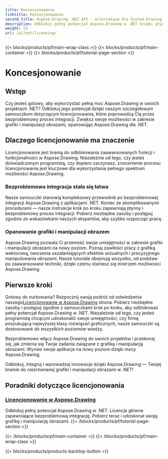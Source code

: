 ```yaml
---
title: Koncesjonowanie
linktitle: Koncesjonowanie
second_title: Aspose.Drawing .NET API - alternatywa dla System.Drawing.Common
description: Odblokuj pełny potencjał Aspose.Drawing w .NET dzięki płynnym samouczkom licencjonowania. Integruj bez wysiłku, ulepszaj grafikę i z łatwością manipuluj obrazami.
weight: 22
url: /pl/net/licensing/
---
```


{{< blocks/products/pf/main-wrap-class >}}
{{< blocks/products/pf/main-container >}}
{{< blocks/products/pf/tutorial-page-section >}}

# Koncesjonowanie


## Wstęp

Czy jesteś gotowy, aby wykorzystać pełną moc Aspose.Drawing w swoich projektach .NET? Odblokuj jego potencjał dzięki naszym szczegółowym samouczkom dotyczącym licencjonowania, które poprowadzą Cię przez bezproblemowy proces integracji. Zwiększ swoje możliwości w zakresie grafiki i manipulacji obrazami, opanowując Aspose.Drawing dla .NET.

## Dlaczego licencjonowanie ma znaczenie

Licencjonowanie jest bramą do odblokowania zaawansowanych funkcji i funkcjonalności w Aspose.Drawing. Niezależnie od tego, czy jesteś doświadczonym programistą, czy dopiero zaczynasz, zrozumienie procesu licencjonowania jest kluczowe dla wykorzystania pełnego spektrum możliwości Aspose.Drawing.

### Bezproblemowa integracja stała się łatwa

Nasze samouczki stanowią kompleksowy przewodnik po bezproblemowej integracji Aspose.Drawing z aplikacjami .NET. Koniec ze skomplikowanymi procedurami — nasze instrukcje krok po kroku zapewniają płynny i bezproblemowy proces integracji. Pobierz niezbędne zasoby i postępuj zgodnie ze wskazówkami naszych ekspertów, aby szybko rozpocząć pracę.

### Opanowanie grafiki i manipulacji obrazem

Aspose.Drawing pozwala Ci przenieść swoje umiejętności w zakresie grafiki i manipulacji obrazami na nowy poziom. Poznaj zawiłości pracy z grafiką wektorową, tworzenia oszałamiających efektów wizualnych i precyzyjnego manipulowania obrazami. Nasze tutoriale obejmują wszystko, od podstaw po zaawansowane techniki, dzięki czemu staniesz się mistrzem możliwości Aspose.Drawing.

## Pierwsze kroki

 Gotowy do nurkowania? Rozpocznij swoją podróż od odwiedzenia naszego[Licencjonowanie w Aspose.Drawing](./licensing/) strona. Pobierz niezbędne zasoby i postępuj zgodnie z samouczkami krok po kroku, aby odblokować pełny potencjał Aspose.Drawing w .NET. Niezależnie od tego, czy jesteś programistą chcącym udoskonalić swoje umiejętności, czy firmą poszukującą najwyższej klasy rozwiązań graficznych, nasze samouczki są dostosowane do wszystkich poziomów wiedzy.

Bezproblemowo włącz Aspose.Drawing do swoich projektów i przekonaj się, jak zmienia się Twoje zadania związane z grafiką i manipulacją obrazami. Wynieś swoje aplikacje na nowy poziom dzięki mocy Aspose.Drawing.

Odblokuj, integruj i wprowadzaj innowacje dzięki Aspose.Drawing — Twojej bramie do niezrównanej grafiki i manipulacji obrazami w .NET!
## Poradniki dotyczące licencjonowania
### [Licencjonowanie w Aspose.Drawing](./licensing/)
Odblokuj pełny potencjał Aspose.Drawing w .NET. Licencje główne zapewniające bezproblemową integrację. Pobierz teraz i udoskonal swoją grafikę i manipulację obrazami.
{{< /blocks/products/pf/tutorial-page-section >}}

{{< /blocks/products/pf/main-container >}}
{{< /blocks/products/pf/main-wrap-class >}}

{{< blocks/products/products-backtop-button >}}
